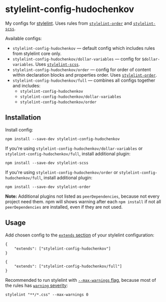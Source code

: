 # stylelint-config-hudochenkov

My configs for [stylelint]. Uses rules from [`stylelint-order`] and [`stylelint-scss`].

Available configs:

* `stylelint-config-hudochenkov` — default config which includes rules from stylelint core only.
* `stylelint-config-hudochenkov/dollar-variables` — config for `$dollar-variables`. Uses [`stylelint-scss`].
* `stylelint-config-hudochenkov/order` — config for order of content within declaration blocks and properties order. Uses [`stylelint-order`].
* `stylelint-config-hudochenkov/full` — combines all configs together and includes:
  * `stylelint-config-hudochenkov`
  * `stylelint-config-hudochenkov/dollar-variables`
  * `stylelint-config-hudochenkov/order`

## Installation

Install config:

```
npm install --save-dev stylelint-config-hudochenkov
```

If you're using `stylelint-config-hudochenkov/dollar-variables` or `stylelint-config-hudochenkov/full`, install additional plugin:

```
npm install --save-dev stylelint-scss
```

If you're using `stylelint-config-hudochenkov/order` or `stylelint-config-hudochenkov/full`, install additional plugin:

```
npm install --save-dev stylelint-order
```

**Note:** Additional plugins not listed as `peerDependencies`, because not every project need them. npm will shows warning after each `npm install` if not all `peerDependencies` are installed, even if they are not used.

## Usage

Add chosen config to the [`extends` section](https://eslint.org/docs/user-guide/configuring#extending-configuration-files) of your stylelint configuration:

```
{
	"extends": ["stylelint-config-hudochenkov"]
}
```

```
{
	"extends": ["stylelint-config-hudochenkov/full"]
}
```

Recommended to run stylelint with [`--max-warnings` flag](https://stylelint.io/user-guide/usage/options#maxwarnings), because most of the rules has [`warning` severity](https://stylelint.io/user-guide/configure#severity):

```
stylelint "**/*.css" --max-warnings 0
```

[stylelint]: https://stylelint.io/
[`stylelint-order`]: https://github.com/hudochenkov/stylelint-order
[`stylelint-scss`]: https://github.com/kristerkari/stylelint-scss
